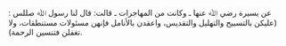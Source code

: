 عن يسيرة رضي ﷲ عنها ـ وكانت من المهاجرات ـ قالت: قال لنا رسول ﷲ صللس : (عليكن بالتسبيح والتهليل والتقديس، واعقدن بالأنامل فإنهن مسئولات مستنطقات، ولا تغفلن فتنسين الرحمة).